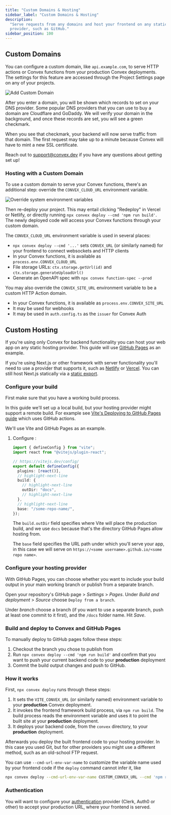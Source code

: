 ```yaml
---
title: "Custom Domains & Hosting"
sidebar_label: "Custom Domains & Hosting"
description:
  "Serve requests from any domains and host your frontend on any static hosting
  provider, such as GitHub."
sidebar_position: 100
---
```


## Custom Domains

You can configure a custom domain, like `api.example.com`, to serve HTTP actions
or Convex functions from your production Convex deployments. The settings for
this feature are accessed through the Project Settings page on any of your
projects.

![Add Custom Domain](/screenshots/add_custom_domain.png)

After you enter a domain, you will be shown which records to set on your DNS
provider. Some popular DNS providers that you can use to buy a domain are
Cloudflare and GoDaddy. We will verify your domain in the background, and once
these records are set, you will see a green checkmark.

When you see that checkmark, your backend will now serve traffic from that
domain. The first request may take up to a minute because Convex will have to
mint a new SSL certificate.

Reach out to support@convex.dev if you have any questions about getting set up!

<ProFeatureUpsell feature="Custom domains" verb="require" />

### Hosting with a Custom Domain

To use a custom domain to serve your Convex functions, there's an additional
step: override the `CONVEX_CLOUD_URL` environment variable.

![Override system environment variables](/screenshots/override_system_env_vars.png)

Then re-deploy your project. This may entail clicking "Redeploy" in Vercel or
Netlify, or directly running `npx convex deploy --cmd 'npm run build'`. The
newly deployed code will access your Convex functions through your custom
domain.

The `CONVEX_CLOUD_URL` environment variable is used in several places:

- `npx convex deploy --cmd '...'` sets `CONVEX_URL` (or similarly named) for
  your frontend to connect websockets and HTTP clients
- In your Convex functions, it is available as `process.env.CONVEX_CLOUD_URL`
- File storage URLs: `ctx.storage.getUrl(id)` and
  `ctx.storage.generateUploadUrl()`
- Generate an OpenAPI spec with `npx convex function-spec --prod`

You may also override the `CONVEX_SITE_URL` environment variable to be a custom
HTTP Action domain.

- In your Convex functions, it is available as `process.env.CONVEX_SITE_URL`
- It may be used for webhooks
- It may be used in `auth.config.ts` as the `issuer` for Convex Auth

## Custom Hosting

If you're using only Convex for backend functionality you can host your web app
on any static hosting provider. This guide will use
[GitHub Pages](https://pages.github.com/) as an example.

If you're using Next.js or other framework with server functionality you'll need
to use a provider that supports it, such as
[Netlify](/production/hosting/netlify.mdx) or
[Vercel](/production/hosting/vercel.mdx). You can still host Next.js statically
via a
[static export](https://nextjs.org/docs/pages/building-your-application/deploying/static-exports).

### Configure your build

First make sure that you have a working build process.

In this guide we'll set up a local build, but your hosting provider might
support a remote build. For example see
[Vite's Deploying to GitHub Pages guide](https://vitejs.dev/guide/static-deploy.html#github-pages)
which uses GitHub actions.

We'll use Vite and GitHub Pages as an example.

1. Configure <JSDialectFileName name="vite.config.mts" />:

   ```ts title="vite.config.mts"
   import { defineConfig } from "vite";
   import react from "@vitejs/plugin-react";

   // https://vitejs.dev/config/
   export default defineConfig({
     plugins: [react()],
     // highlight-next-line
     build: {
       // highlight-next-line
       outDir: "docs",
       // highlight-next-line
     },
     // highlight-next-line
     base: "/some-repo-name/",
   });
   ```

   The `build.outDir` field specifies where Vite will place the production
   build, and we use `docs` because that's the directory GitHub Pages allow
   hosting from.

   The `base` field specifies the URL path under which you'll serve your app, in
   this case we will serve on
   `https://<some username>.github.io/<some repo name>`.

### Configure your hosting provider

With GitHub Pages, you can choose whether you want to include your build output
in your main working branch or publish from a separate branch.

Open your repository's GitHub page > _Settings_ > _Pages_. Under _Build and
deployment_ > _Source_ choose `Deploy from a branch`.

Under _branch_ choose a branch (if you want to use a separate branch, push at
least one commit to it first), and the `/docs` folder name. Hit _Save_.

### Build and deploy to Convex and GitHub Pages

To manually deploy to GitHub pages follow these steps:

1. Checkout the branch you chose to publish from
2. Run `npx convex deploy --cmd 'npm run build'` and confirm that you want to
   push your current backend code to your **production** deployment
3. Commit the build output changes and push to GitHub.

### How it works

First, `npx convex deploy` runs through these steps:

1. It sets the `VITE_CONVEX_URL` (or similarly named) environment variable to
   your **production** Convex deployment.
2. It invokes the frontend framework build process, via `npm run build`. The
   build process reads the environment variable and uses it to point the built
   site at your **production** deployment.
3. It deploys your backend code, from the `convex` directory, to your
   **production** deployment.

Afterwards you deploy the built frontend code to your hosting provider. In this
case you used Git, but for other providers you might use a different method,
such as an old-school FTP request.

You can use `--cmd-url-env-var-name` to customize the variable name used by your
frontend code if the `deploy` command cannot infer it, like

```sh
npx convex deploy --cmd-url-env-var-name CUSTOM_CONVEX_URL --cmd 'npm run build'
```

### Authentication

You will want to configure your [authentication](/auth.mdx) provider (Clerk,
Auth0 or other) to accept your production URL, where your frontend is served.
